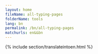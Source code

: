 ```yaml
---
layout: home
fileName: all-typing-pages
folderName: tools
lang: bn
permalink: /bn/all-typing-pages
matchurls: en&&bn
---
```

{% include section/translateintoen.html %}
